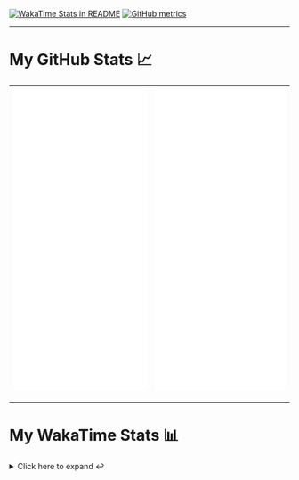 [![WakaTime Stats in README](https://github.com/LOsioChico/LOsioChico/actions/workflows/waka.yml/badge.svg)](https://github.com/LOsioChico/LOsioChico/actions/workflows/waka.yml) [![GitHub metrics](https://github.com/LOsioChico/LOsioChico/actions/workflows/metrics.yml/badge.svg)](https://github.com/LOsioChico/LOsioChico/actions/workflows/metrics.yml)

---

# My GitHub Stats 📈

| ![](./assets/metrics.svg) | ![](./assets/metrics2.svg) |
| ------------------------- | -------------------------- |

---

# My WakaTime Stats 📊

<details>
<summary>Click here to expand ↩️</summary>
<br>

<!--START_SECTION:waka-->
![Code Time](http://img.shields.io/badge/Code%20Time-1%2C910%20hrs%2023%20mins-blue)

![Lines of code](https://img.shields.io/badge/From%20Hello%20World%20I%27ve%20Written-379.1%20thousand%20lines%20of%20code-blue)

**🐱 My GitHub Data** 

> 📦 613.4 kB Used in GitHub's Storage 
 > 
> 🏆 1,619 Contributions in the Year 2024
 > 
> 🚫 Not Opted to Hire
 > 
> 📜 26 Public Repositories 
 > 
> 🔑 32 Private Repositories 
 > 
**I'm a Night 🦉** 

```text
🌞 Morning                597 commits         ███░░░░░░░░░░░░░░░░░░░░░░   13.85 % 
🌆 Daytime                1355 commits        ████████░░░░░░░░░░░░░░░░░   31.44 % 
🌃 Evening                1466 commits        █████████░░░░░░░░░░░░░░░░   34.01 % 
🌙 Night                  892 commits         █████░░░░░░░░░░░░░░░░░░░░   20.70 % 
```
📅 **I'm Most Productive on Thursday** 

```text
Monday                   602 commits         ███░░░░░░░░░░░░░░░░░░░░░░   13.97 % 
Tuesday                  647 commits         ████░░░░░░░░░░░░░░░░░░░░░   15.01 % 
Wednesday                486 commits         ███░░░░░░░░░░░░░░░░░░░░░░   11.28 % 
Thursday                 789 commits         █████░░░░░░░░░░░░░░░░░░░░   18.31 % 
Friday                   665 commits         ████░░░░░░░░░░░░░░░░░░░░░   15.43 % 
Saturday                 740 commits         ████░░░░░░░░░░░░░░░░░░░░░   17.17 % 
Sunday                   381 commits         ██░░░░░░░░░░░░░░░░░░░░░░░   08.84 % 
```


📊 **This Week I Spent My Time On** 

```text
💬 Programming Languages: 
TypeScript               6 hrs 19 mins       █████████████░░░░░░░░░░░░   50.18 % 
HTML                     1 hr 55 mins        ████░░░░░░░░░░░░░░░░░░░░░   15.31 % 
Scala                    1 hr 46 mins        ████░░░░░░░░░░░░░░░░░░░░░   14.11 % 
JSON                     55 mins             ██░░░░░░░░░░░░░░░░░░░░░░░   07.33 % 
JavaScript               48 mins             ██░░░░░░░░░░░░░░░░░░░░░░░   06.45 % 
```

**I Mostly Code in TypeScript** 

```text
TypeScript               31 repos            █████████████░░░░░░░░░░░░   51.67 % 
Scala                    8 repos             ███░░░░░░░░░░░░░░░░░░░░░░   13.33 % 
CSS                      5 repos             ██░░░░░░░░░░░░░░░░░░░░░░░   08.33 % 
Python                   3 repos             █░░░░░░░░░░░░░░░░░░░░░░░░   05.00 % 
Java                     2 repos             █░░░░░░░░░░░░░░░░░░░░░░░░   03.33 % 
```




 Last Updated on 09/12/2024 01:09:22 UTC
<!--END_SECTION:waka-->

## </details>
